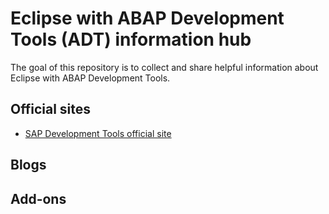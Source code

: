# Eclipse with ABAP Development Tools (ADT) information hub
The goal of this repository is to collect and share helpful information about Eclipse with ABAP Development Tools. 

## Official sites
* [SAP Development Tools official site](https://tools.hana.ondemand.com/)

## Blogs

## Add-ons
